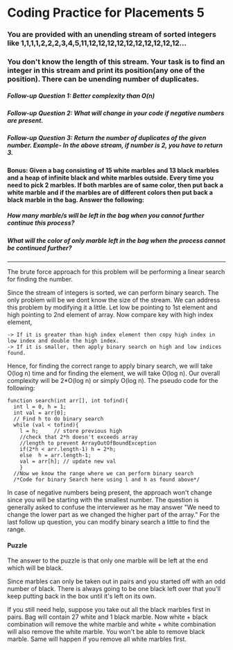 # Coding Practice for Placements 5

### You are provided with an unending stream of sorted integers like 1,1,1,1,2,2,2,3,4,5,11,12,12,12,12,12,12,12,12,12,12...
### You don't know the length of this stream. Your task is to find an integer in this stream and print its position(any one of the position). There can be unending number of duplicates.

##### Follow-up Question 1: Better complexity than O(n)
##### Follow-up Question 2: What will change in your code if negative numbers are present.
##### Follow-up Question 3: Return the number of duplicates of the given number. Example- In the above stream, if number is 2, you have to return 3.

#### Bonus: Given a bag consisting of 15 white marbles and 13 black marbles and a heap of infinite black and white marbles outside. Every time you need to pick 2 marbles. If both marbles are of same color, then put back a white marble and if the marbles are of different colors then put back a black marble in the bag. Answer the following:
##### How many marble/s will be left in the bag when you cannot further continue this process?
##### What will the color of only marble left in the bag when the process cannot be continued further?
---
The brute force approach for this problem will be performing a linear search for finding the number.

Since the stream of integers is sorted, we can perform binary search. The only problem will be we dont know the size of the stream. We can address this problem
by modifying it a little. Let low be pointing to 1st element and high pointing to 2nd element of array. Now compare key with high index element,
```
-> If it is greater than high index element then copy high index in low index and double the high index.
-> If it is smaller, then apply binary search on high and low indices found.
```
Hence, for finding the correct range to apply binary search, we will take O(log n) time and for finding the element, we will take O(log n). Our overall complexity will be 2*O(log n) or simply O(log n). The pseudo code for the following: 
```
function search(int arr[], int tofind){
  int l = 0, h = 1; 
  int val = arr[0]; 
  // Find h to do binary search 
  while (val < tofind){ 
    l = h;     // store previous high 
    //check that 2*h doesn't exceeds array  
    //length to prevent ArrayOutOfBoundException 
    if(2*h < arr.length-1) h = 2*h;              
    else  h = arr.length-1; 
    val = arr[h]; // update new val 
    } 
  //Now we know the range where we can perform binary search
  /*Code for binary Search here using l and h as found above*/
```

In case of negative numbers being present, the approach won't change since you will be starting with the smallest number. The question is generally asked to confuse the interviewer as he may answer "We need to change the lower part as we changed the higher part of the array."
For the last follow up question, you can modify binary search a little to find the range.

#### Puzzle

The answer to the puzzle is that only one marble will be left at the end which will be black.

Since marbles can only be taken out in pairs and you started off with an odd number of black. There is always going to be one black left over that you'll keep putting back in the box until it's left on its own.

If you still need help, suppose you take out all the black marbles first in pairs. Bag will contain 27 white and 1 black marble. Now white + black combination
will remove the white marble and white + white combination will also remove the white marble. You won't be able to remove black marble. Same will happen if you remove all white marbles first.
